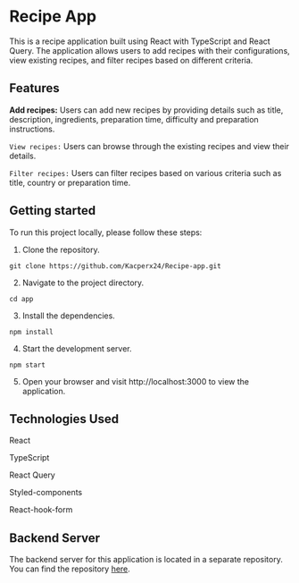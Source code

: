 # Recipe App
This is a recipe application built using React with TypeScript and React Query. The application allows users to add recipes with their configurations, view existing recipes, and filter recipes based on different criteria.

## Features
__Add recipes:__ Users can add new recipes by providing details such as title, description, ingredients, preparation time, difficulty and preparation instructions.

``View recipes:`` Users can browse through the existing recipes and view their details.

``Filter recipes:`` Users can filter recipes based on various criteria such as title, country or preparation time.


## Getting started

To run this project locally, please follow these steps:

1. Clone the repository.

```git clone https://github.com/Kacperx24/Recipe-app.git```

2. Navigate to the project directory.

```cd app```

3. Install the dependencies.

```npm install```

4. Start the development server.

```npm start```

5. Open your browser and visit http://localhost:3000 to view the application.


## Technologies Used

React

TypeScript

React Query

Styled-components

React-hook-form

## Backend Server

The backend server for this application is located in a separate repository. You can find the repository [here](https://github.com/Kacperx24/Recipe-App-Backend).


